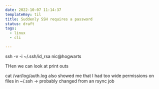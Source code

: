 ```yaml
---
date: 2022-10-07 11:14:37
templateKey: til
title: Suddenly SSH requires a password
status: draft
tags:
  - linux
  - cli

---
```



ssh -v -i ~/.ssh/id_rsa nic@hogwarts

THen we can look at print outs

cat /var/log/auth.log  also showed me that I had too wide permissions on files in ~/.ssh -> probably changed from an rsync job
